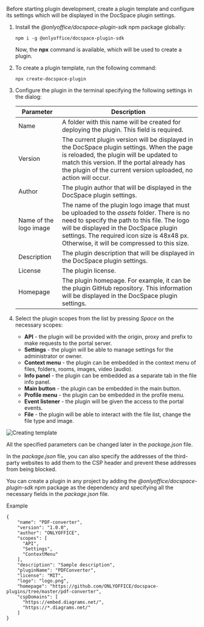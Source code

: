Before starting plugin development, create a plugin template and configure its settings which will be displayed in the DocSpace plugin settings.

1. Install the *@onlyoffice/docspace-plugin-sdk* npm package globally:

   ```
   npm i -g @onlyoffice/docspace-plugin-sdk
   ```

   Now, the **npx** command is available, which will be used to create a plugin.

2. To create a plugin template, run the following command:

   ```
   npx create-docspace-plugin
   ```

3. Configure the plugin in the terminal specifying the following settings in the dialog:

   | Parameter              | Description                                                                                                                                                                                                                                                                       |
   | ---------------------- | --------------------------------------------------------------------------------------------------------------------------------------------------------------------------------------------------------------------------------------------------------------------------------- |
   | Name                   | A folder with this name will be created for deploying the plugin. This field is required.                                                                                                                                                                                         |
   | Version                | The current plugin version will be displayed in the DocSpace plugin settings. When the page is reloaded, the plugin will be updated to match this version. If the portal already has the plugin of the current version uploaded, no action will occur.                            |
   | Author                 | The plugin author that will be displayed in the DocSpace plugin settings.                                                                                                                                                                                                         |
   | Name of the logo image | The name of the plugin logo image that must be uploaded to the *assets* folder. There is no need to specify the path to this file. The logo will be displayed in the DocSpace plugin settings. The required icon size is 48x48 px. Otherwise, it will be compressed to this size. |
   | Description            | The plugin description that will be displayed in the DocSpace plugin settings.                                                                                                                                                                                                    |
   | License                | The plugin license.                                                                                                                                                                                                                                                               |
   | Homepage               | The plugin homepage. For example, it can be the plugin GitHub repository. This information will be displayed in the DocSpace plugin settings.                                                                                                                                     |

4. Select the plugin scopes from the list by pressing *Space* on the necessary scopes:

   * **API** - the plugin will be provided with the origin, proxy and prefix to make requests to the portal server.
   * **Settings** - the plugin will be able to manage settings for the administrator or owner.
   * **Context menu** - the plugin can be embedded in the context menu of files, folders, rooms, images, video (audio).
   * **Info panel** - the plugin can be embedded as a separate tab in the file info panel.
   * **Main button** - the plugin can be embedded in the main button.
   * **Profile menu** - the plugin can be embedded in the profile menu.
   * **Event listener** - the plugin will be given the access to the portal events.
   * **File** - the plugin will be able to interact with the file list, change the file type and image.

![Creating template](/assets/images/docspace/creating-template.png)

All the specified parameters can be changed later in the *package.json* file.

In the *package.json* file, you can also specify the addresses of the third-party websites to add them to the CSP header and prevent these addresses from being blocked.

You can create a plugin in any project by adding the *@onlyoffice/docspace-plugin-sdk* npm package as the dependency and specifying all the necessary fields in the *package.json* file.

Example

```
{
    "name": "PDF-converter",
    "version": "1.0.0",
    "author": "ONLYOFFICE",
    "scopes": [
      "API",
      "Settings",
      "ContextMenu"
    ],
    "description": "Sample description",
    "pluginName": "PDFConverter",
    "license": "MIT",
    "logo": "logo.png",
    "homepage": "https://github.com/ONLYOFFICE/docspace-plugins/tree/master/pdf-converter",
    "cspDomains": [
      "https://embed.diagrams.net/",
      "https://*.diagrams.net/"
    ]
}
```
